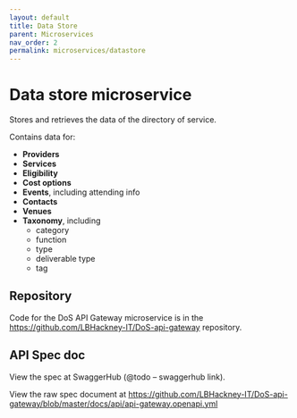 ```yaml
---
layout: default
title: Data Store
parent: Microservices
nav_order: 2
permalink: microservices/datastore
---
```

# Data store microservice

Stores and retrieves the data of the directory of service.

Contains data for:

- **Providers**
- **Services**
- **Eligibility**
- **Cost options**
- **Events**, including attending info
- **Contacts**
- **Venues**
- **Taxonomy**, including
  - category
  - function
  - type
  - deliverable type
  - tag

## Repository

Code for the DoS API Gateway microservice is in the https://github.com/LBHackney-IT/DoS-api-gateway repository.

## API Spec doc

View the spec at SwaggerHub (@todo – swaggerhub link).

View the raw spec document at https://github.com/LBHackney-IT/DoS-api-gateway/blob/master/docs/api/api-gateway.openapi.yml